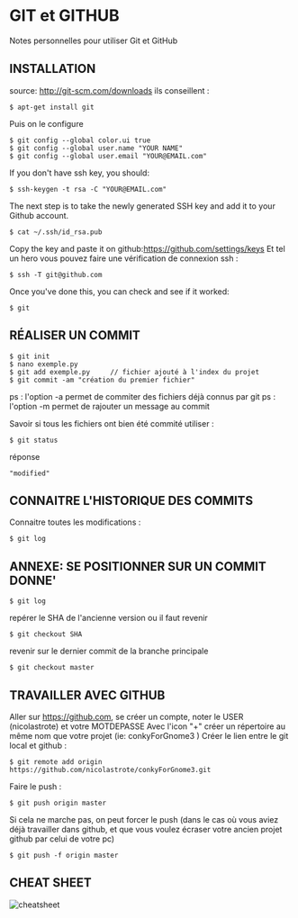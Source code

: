 # GIT et GITHUB
Notes personnelles pour utiliser Git et GitHub

## INSTALLATION
source: http://git-scm.com/downloads ils conseillent :
```
$ apt-get install git
```
Puis on le configure
```
$ git config --global color.ui true
$ git config --global user.name "YOUR NAME"
$ git config --global user.email "YOUR@EMAIL.com"
```
If you don't have ssh key, you should:
```
$ ssh-keygen -t rsa -C "YOUR@EMAIL.com"
```
The next step is to take the newly generated SSH key and add it to your Github account.
```
$ cat ~/.ssh/id_rsa.pub
```
Copy the key and paste it on github:https://github.com/settings/keys
Et tel un hero vous pouvez faire une vérification de connexion ssh :
```
$ ssh -T git@github.com
```
Once you've done this, you can check and see if it worked:
```
$ git
```

## RÉALISER UN COMMIT
```
$ git init
$ nano exemple.py
$ git add exemple.py     // fichier ajouté à l'index du projet
$ git commit -am "création du premier fichier"
```
ps : l'option -a permet de commiter des fichiers déjà connus par git
ps : l'option -m permet de rajouter un message au commit

Savoir si tous les fichiers ont bien été commité utiliser :
```
$ git status
```
réponse
```
"modified"
```
## CONNAITRE L'HISTORIQUE DES COMMITS
Connaitre toutes les modifications :
```
$ git log
```
## ANNEXE: SE POSITIONNER SUR UN COMMIT DONNE'
```
$ git log
```
repérer le SHA de l'ancienne version ou il faut revenir
```
$ git checkout SHA
```
revenir sur le dernier commit de la branche principale
```
$ git checkout master
```
## TRAVAILLER AVEC GITHUB
Aller sur https://github.com, se créer un compte, noter le USER (nicolastrote) et votre MOTDEPASSE
Avec l'icon "+" créer un répertoire au même nom que votre projet (ie: conkyForGnome3 )
Créer le lien entre le git local et github :
```
$ git remote add origin https://github.com/nicolastrote/conkyForGnome3.git
```
Faire le push :
```
$ git push origin master
```
Si cela ne marche pas, on peut forcer le push (dans le cas où vous aviez déjà travailler dans github, et que vous voulez écraser votre ancien projet github par celui de votre pc)
```
$ git push -f origin master
```
## CHEAT SHEET
![cheatsheet](https://github.com/nicolastrote/tuto_github/blob/master/Git-Cheat-Sheet.png)
